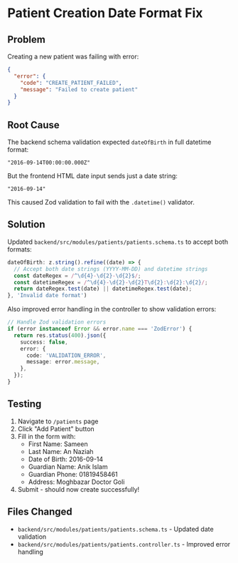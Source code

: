 # Patient Creation Date Format Fix

## Problem
Creating a new patient was failing with error:
```json
{
  "error": {
    "code": "CREATE_PATIENT_FAILED",
    "message": "Failed to create patient"
  }
}
```

## Root Cause
The backend schema validation expected `dateOfBirth` in full datetime format:
```
"2016-09-14T00:00:00.000Z"
```

But the frontend HTML date input sends just a date string:
```
"2016-09-14"
```

This caused Zod validation to fail with the `.datetime()` validator.

## Solution
Updated `backend/src/modules/patients/patients.schema.ts` to accept both formats:

```typescript
dateOfBirth: z.string().refine((date) => {
  // Accept both date strings (YYYY-MM-DD) and datetime strings
  const dateRegex = /^\d{4}-\d{2}-\d{2}$/;
  const datetimeRegex = /^\d{4}-\d{2}-\d{2}T\d{2}:\d{2}:\d{2}/;
  return dateRegex.test(date) || datetimeRegex.test(date);
}, 'Invalid date format')
```

Also improved error handling in the controller to show validation errors:
```typescript
// Handle Zod validation errors
if (error instanceof Error && error.name === 'ZodError') {
  return res.status(400).json({
    success: false,
    error: {
      code: 'VALIDATION_ERROR',
      message: error.message,
    },
  });
}
```

## Testing
1. Navigate to `/patients` page
2. Click "Add Patient" button
3. Fill in the form with:
   - First Name: Sameen
   - Last Name: An Naziah
   - Date of Birth: 2016-09-14
   - Guardian Name: Anik Islam
   - Guardian Phone: 01819458461
   - Address: Moghbazar Doctor Goli
4. Submit - should now create successfully!

## Files Changed
- `backend/src/modules/patients/patients.schema.ts` - Updated date validation
- `backend/src/modules/patients/patients.controller.ts` - Improved error handling
